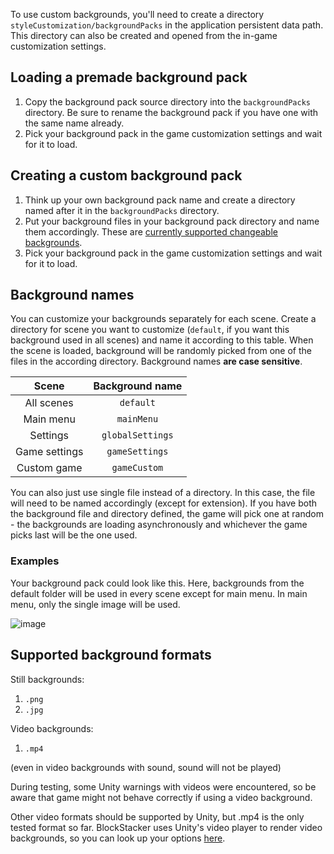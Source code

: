 To use custom backgrounds, you'll need to create a directory `styleCustomization/backgroundPacks` in the application persistent data path. This directory can also be created and opened from the in-game customization settings.

## Loading a premade background pack

1. Copy the background pack source directory into the `backgroundPacks` directory. Be sure to rename the background pack if you have one with the same name already.
2. Pick your background pack in the game customization settings and wait for it to load.

## Creating a custom background pack

1. Think up your own background pack name and create a directory named after it in the `backgroundPacks` directory.
2. Put your background files in your background pack directory and name them accordingly. These are [currently supported changeable backgrounds](#background-names).
3. Pick your background pack in the game customization settings and wait for it to load.

## Background names
You can customize your backgrounds separately for each scene. Create a directory for scene you want to customize (`default`, if you want this background used in all scenes) and name it according to this table. When the scene is loaded, background will be randomly picked from one of the files in the according directory. Background names **are case sensitive**.

|     Scene     | Background name  |
| :-----------: | :--------------: |
|  All scenes   |    `default`     |
|   Main menu   |    `mainMenu`    |
|   Settings    | `globalSettings` |
| Game settings |  `gameSettings`  |
|  Custom game  |   `gameCustom`   |

You can also just use single file instead of a directory. In this case, the file will need to be named accordingly (except for extension). If you have both the background file and directory defined, the game will pick one at random - the backgrounds are loading asynchronously and whichever the game picks last will be the one used.

### Examples

Your background pack could look like this. Here, backgrounds from the default folder will be used in every scene except for main menu. In main menu, only the single image will be used.

![image](https://user-images.githubusercontent.com/39689572/173807513-67ba5938-d598-46fd-b186-6a5de3fb7359.png)

## Supported background formats

Still backgrounds:
1. `.png`
2. `.jpg`

Video backgrounds: 
1. `.mp4`

(even in video backgrounds with sound, sound will not be played)

During testing, some Unity warnings with videos were encountered, so be aware that game might not behave correctly if using a video background.

Other video formats should be supported by Unity, but .mp4 is the only tested format so far. BlockStacker uses Unity's video player to render video backgrounds, so you can look up your options <a href="https://docs.unity3d.com/Manual/VideoSources-FileCompatibility.html" target="_blank">here</a>.